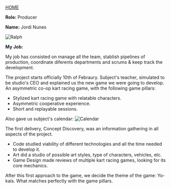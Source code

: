 [HOME](index.md)

**Role:** Producer

**Name:** Jordi Nunes

![Ralph](https://cdn.meme.am/cache/instances/folder960/31909960.jpg)

**My Job:**

My job has consisted on manage all the team, stablish pipelines of production, coordinate diferents departments and scrums & keep track the development. 

The project starts officially 10th of Febraury. Subject's teacher, simulated to be studio's CEO and explained us the new game we were going to develop. An asymmetric co-op kart racing game, with the following game pillars:
- Stylized kart racing game with relatable characters.
- Asymmetric cooperative experience.
- Short and replayable sessions.

Also gave us subject's calendar:
![Calendar](http://i.imgur.com/9rOFM1B.png)

The first delivery, Concept Discovery, was an information gathering in all aspects of the project. 
- Code studied viability of different technologies and all the time needed to develop it. 
- Art did a studio of possible art styles, type of characters, vehicles, etc.
- Game Design made reviews of multiple kart racing games, looking for its core mechanics.

After this first approach to the game, we decide the theme of the game: Yo-kais. What matches perfectly with the game pillars.
